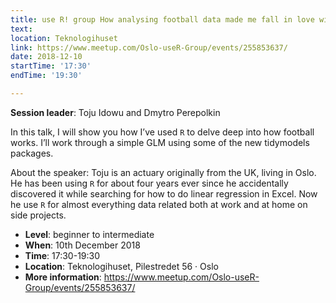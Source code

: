 ```yaml
---
title: use R! group How analysing football data made me fall in love with football again
text: 
location: Teknologihuset
link: https://www.meetup.com/Oslo-useR-Group/events/255853637/
date: 2018-12-10
startTime: '17:30'
endTime: '19:30'

---
```


**Session leader**: Toju Idowu and Dmytro Perepolkin

In this talk, I will show you how I’ve used `R` to delve deep into how football works. I’ll work through a simple GLM using some of the new tidymodels packages.

About the speaker:
Toju is an actuary originally from the UK, living in Oslo. He has been using `R` for about four years ever since he accidentally discovered it while searching for how to do linear regression in Excel. Now he use `R` for almost everything data related both at work and at home on side projects.


- **Level**: beginner to intermediate
- **When**: 10th December 2018
- **Time**: 17:30-19:30
- **Location**:   Teknologihuset, Pilestredet 56 · Oslo
- **More information**: https://www.meetup.com/Oslo-useR-Group/events/255853637/

